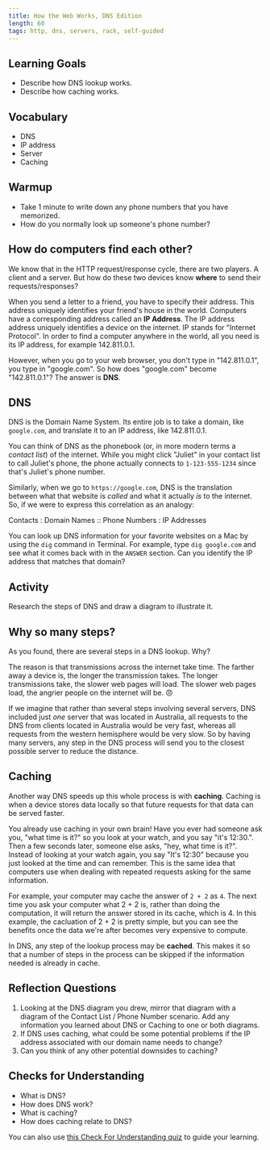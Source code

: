 ```yaml
---
title: How the Web Works, DNS Edition
length: 60
tags: http, dns, servers, rack, self-guided
---
```


## Learning Goals

* Describe how DNS lookup works.
* Describe how caching works.

## Vocabulary

* DNS
* IP address
* Server
* Caching

## Warmup

* Take 1 minute to write down any phone numbers that you have memorized.
* How do you normally look up someone's phone number?

## How do computers find each other?

We know that in the HTTP request/response cycle, there are two players. A client and a server. But how do these two devices know **where** to send their requests/responses?

When you send a letter to a friend, you have to specify their address. This address uniquely identifies your friend's house in the world. Computers have a corresponding address called an **IP Address**. The IP address address uniquely identifies a device on the internet. IP stands for "Internet Protocol". In order to find a computer anywhere in the world, all you need is its IP address, for example 142.811.0.1.

However, when you go to your web browser, you don't type in "142.811.0.1", you type in "google.com". So how does "google.com" become "142.811.0.1"? The answer is **DNS**.

## DNS

DNS is the Domain Name System. Its entire job is to take a domain, like `google.com`, and translate it to an IP address, like 142.811.0.1.

You can think of DNS as the phonebook (or, in more modern terms a *contact list*) of the internet. While you might click "Juliet" in your contact list to call Juliet's phone, the phone actually connects to `1-123-555-1234` since that's Juliet's phone number. 

Similarly, when we go to `https://google.com`, DNS is the translation between what that website is *called* and what it actually *is* to the internet. So, if we were to express this correlation as an analogy: 

Contacts : Domain Names :: Phone Numbers : IP Addresses

You can look up DNS information for your favorite websites on a Mac by using the `dig` command in Terminal. For example, type `dig google.com` and see what it comes back with in the `ANSWER` section. Can you identify the IP address that matches that domain? 

## Activity

Research the steps of DNS and draw a diagram to illustrate it.

## Why so many steps?

As you found, there are several steps in a DNS lookup. Why?

The reason is that transmissions across the internet take time. The farther away a device is, the longer the transmission takes. The longer transmissions take, the slower web pages will load. The slower web pages load, the angrier people on the internet will be. 😠 

If we imagine that rather than several steps involving several servers, DNS included just _one_ server that was located in Australia, all requests to the DNS from clients located in Australia would be very fast, whereas all requests from the western hemisphere would be very slow. So by having many servers, any step in the DNS process will send you to the closest possible server to reduce the distance.

## Caching

Another way DNS speeds up this whole process is with **caching**. Caching is when a device stores data locally so that future requests for that data can be served faster.

You already use caching in your own brain! Have you ever had someone ask you, "what time is it?" so you look at your watch, and you say "it's 12:30.". Then a few seconds later, someone else asks, "hey, what time is it?". Instead of looking at your watch again, you say "It's 12:30" because you just looked at the time and can remember. This is the same idea that computers use when dealing with repeated requests asking for the same information. 

For example, your computer may cache the answer of `2 + 2` as `4`. The next time you ask your computer what 2 + 2 is, rather than doing the computation, it will return the answer stored in its cache, which is 4. In this example, the cacluation of 2 + 2 is pretty simple, but you can see the benefits once the data we're after becomes very expensive to compute.

In DNS, any step of the lookup process may be **cached**. This makes it so that a number of steps in the process can be skipped if the information needed is already in cache.

## Reflection Questions

1. Looking at the DNS diagram you drew, mirror that diagram with a diagram of the Contact List / Phone Number scenario. Add any information you learned about DNS or Caching to one or both diagrams. 
2. If DNS uses caching, what could be some potential problems if the IP address associated with our domain name needs to change? 
3. Can you think of any other potential downsides to caching? 

## Checks for Understanding

* What is DNS?
* How does DNS work?
* What is caching?
* How does caching relate to DNS?

You can also use [this Check For Understanding quiz](https://forms.gle/cwthfKMmS5WNoCd37) to guide your learning. 